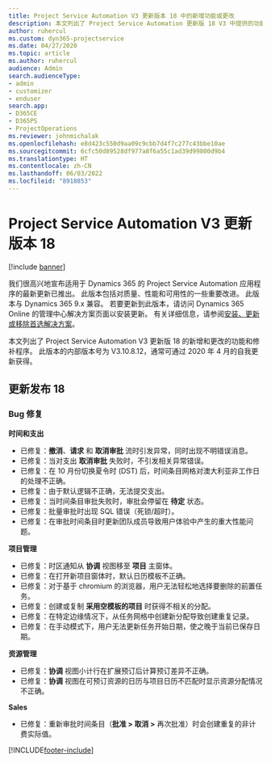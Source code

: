 ```yaml
---
title: Project Service Automation V3 更新版本 18 中的新增功能或更改
description: 本文列出了 Project Service Automation 更新版 18 V3 中提供的功能和修补程序。
author: ruhercul
ms.custom: dyn365-projectservice
ms.date: 04/27/2020
ms.topic: article
ms.author: ruhercul
audience: Admin
search.audienceType:
- admin
- customizer
- enduser
search.app:
- D365CE
- D365PS
- ProjectOperations
ms.reviewer: johnmichalak
ms.openlocfilehash: e8d423c550d9aa09c9cbb7d4f7c277c43bbe10ae
ms.sourcegitcommit: 6cfc50d89528df977a8f6a55c1ad39d99800d9b4
ms.translationtype: HT
ms.contentlocale: zh-CN
ms.lasthandoff: 06/03/2022
ms.locfileid: "8918853"
---
```

# <a name="project-service-automation-update-release-18-v3"></a>Project Service Automation V3 更新版本 18

[!include [banner](../includes/psa-now-project-operations.md)]

我们很高兴地宣布适用于 Dynamics 365 的 Project Service Automation 应用程序的最新更新已推出。 此版本包括对质量、性能和可用性的一些重要改进。 此版本与 Dynamics 365 9.x 兼容。 若要更新到此版本，请访问 Dynamics 365 Online 的管理中心解决方案页面以安装更新。 有关详细信息，请参阅[安装、更新或移除首选解决方案](/power-platform/admin/install-remove-preferred-solution)。

本文列出了 Project Service Automation V3 更新版 18 的新增和更改的功能和修补程序。 此版本的内部版本号为 V3.10.8.12，通常可通过 2020 年 4 月的自我更新获得。

## <a name="update-release-18"></a>更新发布 18

### <a name="bug-fixes"></a>Bug 修复

**时间和支出**

- 已修复：**撤消**、**请求** 和 **取消审批** 流时引发异常，同时出现不明错误消息。
- 已修复：当对支出 **取消审批** 失败时，不引发相关异常错误。
- 已修复：在 10 月份切换夏令时 (DST) 后，时间条目网格对澳大利亚非工作日的处理不正确。
- 已修复：由于默认逻辑不正确，无法提交支出。
- 已修复：当时间条目审批失败时，审批会停留在 **待定** 状态。
- 已修复：批量审批时出现 SQL 错误（死锁/超时）。
- 已修复：在审批时间条目时更新团队成员导致用户体验中产生的重大性能问题。

**项目管理**

- 已修复：时区通知从 **协调** 视图移至 **项目** 主窗体。
- 已修复：在打开新项目窗体时，默认日历模板不正确。
- 已修复：对于基于 chromium 的浏览器，用户无法轻松地选择要删除的前置任务。
- 已修复：创建或复制 **采用空模板的项目** 时获得不相关的分配。
- 已修复：在特定边缘情况下，从任务网格中创建新分配导致创建重复记录。
- 已修复：在手动模式下，用户无法更新任务开始日期，使之晚于当前已保存日期。

**资源管理**

- 已修复：**协调** 视图小计行在扩展预订后计算预订差异不正确。
- 已修复：**协调** 视图在可预订资源的日历与项目日历不匹配时显示资源分配情况不正确。

**Sales**

- 已修复：重新审批时间条目（**批准 > 取消 >** 再次批准）时会创建重复的非计费实际值。


[!INCLUDE[footer-include](../includes/footer-banner.md)]
